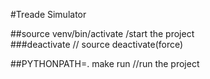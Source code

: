 #Treade Simulator

##source venv/bin/activate   /start the project  
###deactivate // source deactivate(force)

##PYTHONPATH=. make run //run the project

